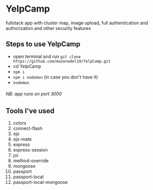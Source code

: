 # YelpCamp

fullstack app with cluster map, image upload, full authentication and authorization and other security features

## Steps to use YelpCamp

- open terminal and run `git clone https://github.com/mazenadel19/YelpCamp.git`
- cd YelpCamp
- `npm i`
- `npm i nodemon` (in case you don't have it)
- `nodemon`

###### NB: app runs on port 3000

## Tools I've used

1.  colors
2.  connect-flash
3.  ejs
4.  ejs-mate
5.  express
6.  express-session
7.  joi
8.  method-override
9.  mongoose
10. passport
11. passport-local
12. passport-local-mongoose
